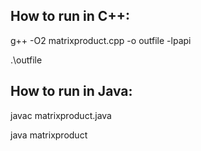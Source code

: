## How to run in C++:

g++ -O2 matrixproduct.cpp -o outfile -lpapi

.\outfile


## How to run in Java:

javac matrixproduct.java

java matrixproduct